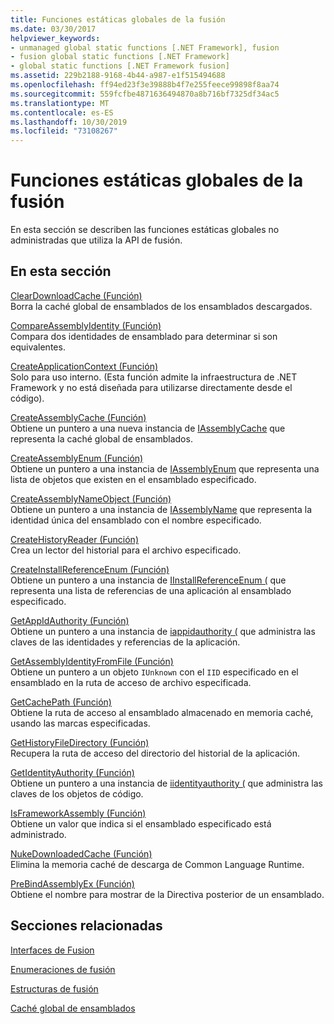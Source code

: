 ```yaml
---
title: Funciones estáticas globales de la fusión
ms.date: 03/30/2017
helpviewer_keywords:
- unmanaged global static functions [.NET Framework], fusion
- fusion global static functions [.NET Framework]
- global static functions [.NET Framework fusion]
ms.assetid: 229b2188-9168-4b44-a987-e1f515494688
ms.openlocfilehash: ff94ed23f3e39888b4f7e255feece99898f8aa74
ms.sourcegitcommit: 559fcfbe4871636494870a8b716bf7325df34ac5
ms.translationtype: MT
ms.contentlocale: es-ES
ms.lasthandoff: 10/30/2019
ms.locfileid: "73108267"
---
```

# <a name="fusion-global-static-functions"></a>Funciones estáticas globales de la fusión
En esta sección se describen las funciones estáticas globales no administradas que utiliza la API de fusión.  
  
## <a name="in-this-section"></a>En esta sección  
 [ClearDownloadCache (Función)](cleardownloadcache-function.md)  
 Borra la caché global de ensamblados de los ensamblados descargados.  
  
 [CompareAssemblyIdentity (Función)](compareassemblyidentity-function.md)  
 Compara dos identidades de ensamblado para determinar si son equivalentes.  
  
 [CreateApplicationContext (Función)](createapplicationcontext-function.md)  
 Solo para uso interno. (Esta función admite la infraestructura de .NET Framework y no está diseñada para utilizarse directamente desde el código).  
  
 [CreateAssemblyCache (Función)](createassemblycache-function.md)  
 Obtiene un puntero a una nueva instancia de [IAssemblyCache](iassemblycache-interface.md) que representa la caché global de ensamblados.  
  
 [CreateAssemblyEnum (Función)](createassemblyenum-function.md)  
 Obtiene un puntero a una instancia de [IAssemblyEnum](iassemblyenum-interface.md) que representa una lista de objetos que existen en el ensamblado especificado.  
  
 [CreateAssemblyNameObject (Función)](createassemblynameobject-function.md)  
 Obtiene un puntero a una instancia de [IAssemblyName](iassemblyname-interface.md) que representa la identidad única del ensamblado con el nombre especificado.  
  
 [CreateHistoryReader (Función)](createhistoryreader-function.md)  
 Crea un lector del historial para el archivo especificado.  
  
 [CreateInstallReferenceEnum (Función)](createinstallreferenceenum-function.md)  
 Obtiene un puntero a una instancia de [IInstallReferenceEnum (](iinstallreferenceenum-interface.md) que representa una lista de referencias de una aplicación al ensamblado especificado.  
  
 [GetAppIdAuthority (Función)](getappidauthority-function.md)  
 Obtiene un puntero a una instancia de [iappidauthority (](iappidauthority-interface.md) que administra las claves de las identidades y referencias de la aplicación.  
  
 [GetAssemblyIdentityFromFile (Función)](getassemblyidentityfromfile-function.md)  
 Obtiene un puntero a un objeto `IUnknown` con el `IID` especificado en el ensamblado en la ruta de acceso de archivo especificada.  
  
 [GetCachePath (Función)](getcachepath-function.md)  
 Obtiene la ruta de acceso al ensamblado almacenado en memoria caché, usando las marcas especificadas.  
  
 [GetHistoryFileDirectory (Función)](gethistoryfiledirectory-function.md)  
 Recupera la ruta de acceso del directorio del historial de la aplicación.  
  
 [GetIdentityAuthority (Función)](getidentityauthority-function.md)  
 Obtiene un puntero a una instancia de [iidentityauthority (](iidentityauthority-interface.md) que administra las claves de los objetos de código.  
  
 [IsFrameworkAssembly (Función)](isframeworkassembly-function.md)  
 Obtiene un valor que indica si el ensamblado especificado está administrado.  
  
 [NukeDownloadedCache (Función)](nukedownloadedcache-function.md)  
 Elimina la memoria caché de descarga de Common Language Runtime.  
  
 [PreBindAssemblyEx (Función)](prebindassemblyex-function.md)  
 Obtiene el nombre para mostrar de la Directiva posterior de un ensamblado.  
  
## <a name="related-sections"></a>Secciones relacionadas  
 [Interfaces de Fusion](fusion-interfaces.md)  
  
 [Enumeraciones de fusión](fusion-enumerations.md)  
  
 [Estructuras de fusión](fusion-structures.md)  
  
 [Caché global de ensamblados](../../app-domains/gac.md)
